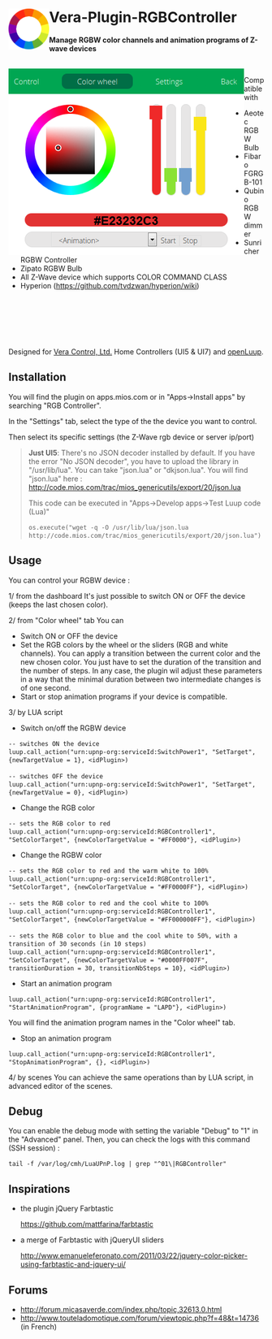 # <img align="left" src="media/rgbcontroller_logo.png"> Vera-Plugin-RGBController

**Manage RGBW color channels and animation programs of Z-wave devices**

<br/>

<img align="left" src="media/rgbcontroller_panel.png">

Compatible with
- Aeotec RGBW Bulb
- Fibaro FGRGB-101
- Qubino RGBW dimmer
- Sunricher RGBW Controller
- Zipato RGBW Bulb
- All Z-Wave device which supports COLOR COMMAND CLASS
- Hyperion (https://github.com/tvdzwan/hyperion/wiki)

<br/>
<br/>
<br/>
<br/>
<br/>

Designed for [Vera Control, Ltd.](http://getvera.com) Home Controllers (UI5 & UI7) and [openLuup](https://github.com/akbooer/openLuup).


## Installation

You will find the plugin on apps.mios.com or in "Apps->Install apps" by searching "RGB Controller".

In the "Settings" tab, select the type of the the device you want to control.

Then select its specific settings (the Z-Wave rgb device or server ip/port)

> **Just UI5**: There's no JSON decoder installed by default.
> If you have the error "No JSON decoder", you have to upload the library in "/usr/lib/lua". You can take "json.lua" or "dkjson.lua".
> You will find "json.lua" here : http://code.mios.com/trac/mios_genericutils/export/20/json.lua
>
> This code can be executed in "Apps->Develop apps->Test Luup code (Lua)"
> ```
> os.execute("wget -q -O /usr/lib/lua/json.lua http://code.mios.com/trac/mios_genericutils/export/20/json.lua")
> ```


## Usage

You can control your RGBW device :

1/ from the dashboard
It's just possible to switch ON or OFF the device (keeps the last chosen color).

2/ from "Color wheel" tab
You can
- Switch ON or OFF the device
- Set the RGB colors by the wheel or the sliders (RGB and white channels).
You can apply a transition between the current color and the new chosen color. You just have to set the duration of the transition and the number of steps. In any case, the plugin wil adjust these parameters in a way that the minimal duration between two intermediate changes is of one second.
- Start or stop animation programs if your device is compatible.

3/ by LUA script

- Switch on/off the RGBW device
```
-- switches ON the device
luup.call_action("urn:upnp-org:serviceId:SwitchPower1", "SetTarget", {newTargetValue = 1}, <idPlugin>)

-- switches OFF the device
luup.call_action("urn:upnp-org:serviceId:SwitchPower1", "SetTarget", {newTargetValue = 0}, <idPlugin>)
```

- Change the RGB color
```
-- sets the RGB color to red
luup.call_action("urn:upnp-org:serviceId:RGBController1", "SetColorTarget", {newColorTargetValue = "#FF0000"}, <idPlugin>)
```

- Change the RGBW color
```
-- sets the RGB color to red and the warm white to 100%
luup.call_action("urn:upnp-org:serviceId:RGBController1", "SetColorTarget", {newColorTargetValue = "#FF0000FF"}, <idPlugin>)

-- sets the RGB color to red and the cool white to 100%
luup.call_action("urn:upnp-org:serviceId:RGBController1", "SetColorTarget", {newColorTargetValue = "#FF000000FF"}, <idPlugin>)

-- sets the RGB color to blue and the cool white to 50%, with a transition of 30 seconds (in 10 steps)
luup.call_action("urn:upnp-org:serviceId:RGBController1", "SetColorTarget", {newColorTargetValue = "#0000FF007F", transitionDuration = 30, transitionNbSteps = 10}, <idPlugin>)
```

- Start an animation program
```
luup.call_action("urn:upnp-org:serviceId:RGBController1", "StartAnimationProgram", {programName = "LAPD"}, <idPlugin>)
```
You will find the animation program names in the "Color wheel" tab.

- Stop an animation program
```
luup.call_action("urn:upnp-org:serviceId:RGBController1", "StopAnimationProgram", {}, <idPlugin>)
```

4/ by scenes
You can achieve the same operations than by LUA script, in advanced editor of the scenes.


## Debug

You can enable the debug mode with setting the variable "Debug" to "1" in the "Advanced" panel.
Then, you can check the logs with this command (SSH session) :
```
tail -f /var/log/cmh/LuaUPnP.log | grep "^01\|RGBController"
```

## Inspirations

- the plugin jQuery Farbtastic

  https://github.com/mattfarina/farbtastic

- a merge of Farbtastic with jQueryUI sliders

  http://www.emanueleferonato.com/2011/03/22/jquery-color-picker-using-farbtastic-and-jquery-ui/


## Forums

- http://forum.micasaverde.com/index.php/topic,32613.0.html
- http://www.touteladomotique.com/forum/viewtopic.php?f=48&t=14736 (in French)
